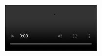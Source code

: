 






<video autoplay playsinline src="https://github.com/austinhutchen/MATriXCLOCK/assets/93489691/5a5007cb-e214-41b5-8108-63f5320e09cb"/>
